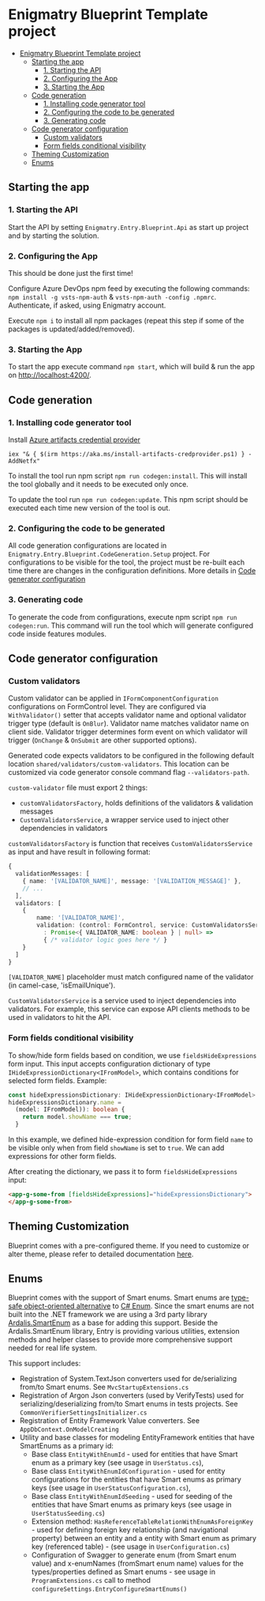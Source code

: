 # Enigmatry Blueprint Template project

- [Enigmatry Blueprint Template project](#enigmatry-blueprint-template-project)
  - [Starting the app](#starting-the-app)
    - [1. Starting the API](#1-starting-the-api)
    - [2. Configuring the App](#2-configuring-the-app)
    - [3. Starting the App](#3-starting-the-app)
  - [Code generation](#code-generation)
    - [1. Installing code generator tool](#1-installing-code-generator-tool)
    - [2. Configuring the code to be generated](#2-configuring-the-code-to-be-generated)
    - [3. Generating code](#3-generating-code)
  - [Code generator configuration](#code-generator-configuration)
    - [Custom validators](#custom-validators)
    - [Form fields conditional visibility](#form-fields-conditional-visibility)
  - [Theming Customization](#theming-customization)
  - [Enums](#enums)

## Starting the app

### 1. Starting the API

Start the API by setting `Enigmatry.Entry.Blueprint.Api` as start up project and by starting the solution.

### 2. Configuring the App

This should be done just the first time!

Configure Azure DevOps npm feed by executing the following commands: `npm install -g vsts-npm-auth` & `vsts-npm-auth -config .npmrc`. Authenticate, if asked, using Enigmatry account.

Execute `npm i` to install all npm packages (repeat this step if some of the packages is updated/added/removed).

### 3. Starting the App

To start the app execute command `npm start`, which will build & run the app on <http://localhost:4200/>.

## Code generation

### 1. Installing code generator tool

Install [Azure artifacts credential provider](https://github.com/microsoft/artifacts-credprovider#setup)

`iex "& { $(irm https://aka.ms/install-artifacts-credprovider.ps1) } -AddNetfx"`

To install the tool run npm script `npm run codegen:install`. This will install the tool globally and it needs to be executed only once.

To update the tool run `npm run codegen:update`. This npm script should be executed each time new version of the tool is out.

### 2. Configuring the code to be generated

All code generation configurations are located in `Enigmatry.Entry.Blueprint.CodeGeneration.Setup` project. For configurations to be visible for the tool, the project must be re-built each time there are changes in the configuration definitions. More details in [Code generator configuration](#code-generator-configuration)

### 3. Generating code

To generate the code from configurations, execute npm script `npm run codegen:run`. This command will run the tool which will generate configured code inside features modules.

## Code generator configuration

### Custom validators

Custom validator can be applied in `IFormComponentConfiguration` configurations on FormControl level. They are configured via `WithValidator()` setter that accepts validator name and optional validator trigger type (default is `OnBlur`). Validator name matches validator name on client side. Validator trigger determines form event on which validator will trigger (`OnChange` & `OnSubmit` are other supported options).

Generated code expects validators to be configured in the following default location `shared/validators/custom-validators`. This location can be customized via code generator console command flag `--validators-path`.

`custom-validator` file must export 2 things:

* `customValidatorsFactory`, holds definitions of the validators & validation messages
* `CustomValidatorsService`, a wrapper service used to inject other dependencies in validators

`customValidatorsFactory` is function that receives `CustomValidatorsService` as input and have result in following format:

```ts
{
  validationMessages: [
    { name: '[VALIDATOR_NAME]', message: '[VALIDATION_MESSAGE]' },
    // ...
  ],
  validators: [
    {
        name: '[VALIDATOR_NAME]',
        validation: (control: FormControl, service: CustomValidatorsService)
          : Promise<{ VALIDATOR_NAME: boolean } | null> =>
          { /* validator logic goes here */ }
    }
  ]
}
```

`[VALIDATOR_NAME]` placeholder must match configured name of the validator (in camel-case, 'isEmailUnique').

`CustomValidatorsService` is a service used to inject dependencies into validators. For example, this service can expose API clients methods to be used in validators to hit the API.

### Form fields conditional visibility

To show/hide form fields based on condition, we use `fieldsHideExpressions` form input. This input accepts configuration dictionary of type `IHideExpressionDictionary<IFromModel>`, which contains conditions for selected form fields. Example:

```ts
const hideExpressionsDictionary: IHideExpressionDictionary<IFromModel> = {};
hideExpressionsDictionary.name =
  (model: IFromModel)): boolean {
    return model.showName === true;
  }
```

In this example, we defined hide-expression condition for form field `name` to be visible only when from field `showName` is set to `true`. We can add expressions for other form fields.

After creating the dictionary, we pass it to form `fieldsHideExpressions` input:

```html
<app-g-some-from [fieldsHideExpressions]="hideExpressionsDictionary">
</app-g-some-from>
```

## Theming Customization
Blueprint comes with a pre-configured theme. If you need to customize or alter theme, please refer to detailed documentation [here](https://github.com/enigmatry/entry-angular-building-blocks/blob/master/libs/entry-components/configure-theming.md).

## Enums
Blueprint comes with the support of Smart enums. Smart enums are [type-safe object-oriented alternative](https://codeblog.jonskeet.uk/2006/01/05/classenum/) to [C# Enum](https://learn.microsoft.com/en-us/dotnet/csharp/language-reference/builtin-types/enum). Since the smart enums are not built into the .NET framework we are using a 3rd party library [Ardalis.SmartEnum](https://github.com/ardalis/SmartEnum) as a base for adding this support. Beside the Ardalis.SmartEnum library, Entry is providing various utilities, extension methods and helper classes to provide more comprehensive support needed for real life system.

This support includes:

- Registration of System.TextJson converters used for de/serializing from/to Smart enums. See ```MvcStartupExtensions.cs```
- Registration of Argon Json converters (used by VerifyTests) used for serializing/deserializing from/to Smart enums in tests projects. See ```CommonVerifierSettingsInitializer.cs```
- Registration of Entity Framework Value converters. See ```AppDbContext.OnModelCreating```
- Utility and base classes for modeling EntityFramework entities that have SmartEnums as a primary id:
  - Base class ```EntityWithEnumId``` - used for entities that have Smart enum as a primary key (see usage in ```UserStatus.cs```),
  - Base class ```EntityWithEnumIdConfiguration``` - used for entity configurations for the entities that have Smart enums as primary keys (see usage in ```UserStatusConfiguration.cs```),
  - Base class ```EntityWithEnumIdSeeding``` - used for seeding of the entities that have Smart enums as primary keys (see usage in ```UserStatusSeeding.cs```)
  - Extension method: ```HasReferenceTableRelationWithEnumAsForeignKey``` - used for defining foreign key relationship (and navigational property) between an entity and a entity with Smart enum as primary key (referenced table) - (see usage in ```UserConfiguration.cs```)
  - Configuration of Swagger to generate enum (from Smart enum value) and x-enumNames (fromSmart enum name) values for the types/properties defined as Smart enums - see usage in ```ProgramExtensions.cs``` call to method ```configureSettings.EntryConfigureSmartEnums()```
